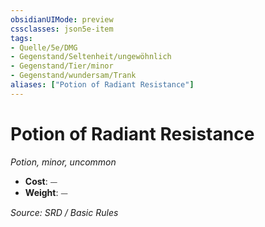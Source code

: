 ```yaml
---
obsidianUIMode: preview
cssclasses: json5e-item
tags:
- Quelle/5e/DMG
- Gegenstand/Seltenheit/ungewöhnlich
- Gegenstand/Tier/minor
- Gegenstand/wundersam/Trank
aliases: ["Potion of Radiant Resistance"]
---
```

# Potion of Radiant Resistance
*Potion, minor, uncommon*  

- **Cost**: ⏤
- **Weight**: ⏤

*Source: SRD / Basic Rules*